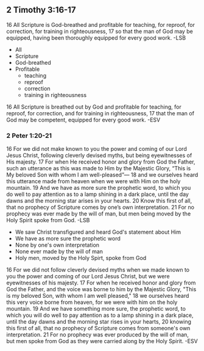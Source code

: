 ## 2 Timothy 3:16-17
16 All Scripture is God-breathed and profitable for teaching, for reproof, for correction, for training in righteousness, 17 so that the man of God may be equipped, having been thoroughly equipped for every good work.
-LSB

- All
- Scripture
- God-breathed
- Profitable
  - teaching
  - reproof
  - correction
  - training in righteousness

16 All Scripture is breathed out by God and profitable for teaching, for reproof, for correction, and for training in righteousness, 17 that the man of God may be competent, equipped for every good work.
-ESV

### 2 Peter 1:20-21
16 For we did not make known to you the power and coming of our Lord Jesus Christ, following cleverly devised myths, but being eyewitnesses of His majesty. 17 For when He received honor and glory from God the Father, such an utterance as this was made to Him by the Majestic Glory, “This is My beloved Son with whom I am well-pleased”⁠— 18 and we ourselves heard this utterance made from heaven when we were with Him on the holy mountain. 19 And we have as more sure the prophetic word, to which you do well to pay attention as to a lamp shining in a dark place, until the day dawns and the morning star arises in your hearts. 20 Know this first of all, that no prophecy of Scripture comes by one’s own interpretation. 21 For no prophecy was ever made by the will of man, but men being moved by the Holy Spirit spoke from God.
-LSB

- We saw Christ transfigured and heard God's statement about Him
- We have as more sure the prophetic word
- None by one's own interpretation
- None ever made by the will of man
- Holy men, moved by the Holy Spirt, spoke from God

16 For we did not follow cleverly devised myths when we made known to you the power and coming of our Lord Jesus Christ, but we were eyewitnesses of his majesty. 17 For when he received honor and glory from God the Father, and the voice was borne to him by the Majestic Glory, "This is my beloved Son, with whom I am well pleased," 18 we ourselves heard this very voice borne from heaven, for we were with him on the holy mountain. 19 And we have something more sure, the prophetic word, to which you will do well to pay attention as to a lamp shining in a dark place, until the day dawns and the morning star rises in your hearts, 20 knowing this first of all, that no prophecy of Scripture comes from someone's own interpretation. 21 For no prophecy was ever produced by the will of man, but men spoke from God as they were carried along by the Holy Spirit.
-ESV



